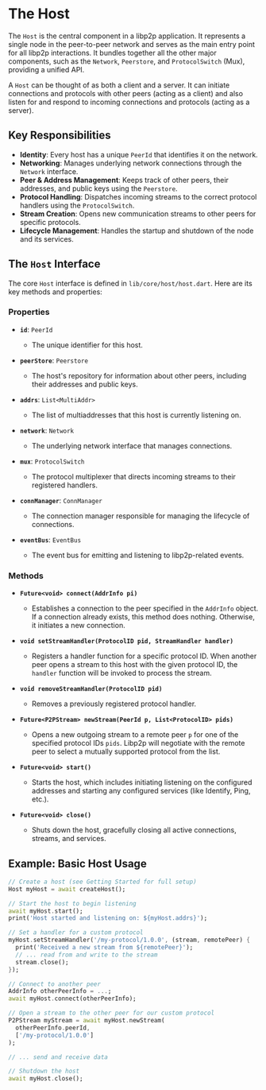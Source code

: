 # The Host

The `Host` is the central component in a libp2p application. It represents a single node in the peer-to-peer network and serves as the main entry point for all libp2p interactions. It bundles together all the other major components, such as the `Network`, `Peerstore`, and `ProtocolSwitch` (Mux), providing a unified API.

A `Host` can be thought of as both a client and a server. It can initiate connections and protocols with other peers (acting as a client) and also listen for and respond to incoming connections and protocols (acting as a server).

## Key Responsibilities

- **Identity**: Every host has a unique `PeerId` that identifies it on the network.
- **Networking**: Manages underlying network connections through the `Network` interface.
- **Peer & Address Management**: Keeps track of other peers, their addresses, and public keys using the `Peerstore`.
- **Protocol Handling**: Dispatches incoming streams to the correct protocol handlers using the `ProtocolSwitch`.
- **Stream Creation**: Opens new communication streams to other peers for specific protocols.
- **Lifecycle Management**: Handles the startup and shutdown of the node and its services.

## The `Host` Interface

The core `Host` interface is defined in `lib/core/host/host.dart`. Here are its key methods and properties:

### Properties

- **`id`**: `PeerId`
  - The unique identifier for this host.

- **`peerStore`**: `Peerstore`
  - The host's repository for information about other peers, including their addresses and public keys.

- **`addrs`**: `List<MultiAddr>`
  - The list of multiaddresses that this host is currently listening on.

- **`network`**: `Network`
  - The underlying network interface that manages connections.

- **`mux`**: `ProtocolSwitch`
  - The protocol multiplexer that directs incoming streams to their registered handlers.

- **`connManager`**: `ConnManager`
  - The connection manager responsible for managing the lifecycle of connections.

- **`eventBus`**: `EventBus`
  - The event bus for emitting and listening to libp2p-related events.

### Methods

- **`Future<void> connect(AddrInfo pi)`**
  - Establishes a connection to the peer specified in the `AddrInfo` object. If a connection already exists, this method does nothing. Otherwise, it initiates a new connection.

- **`void setStreamHandler(ProtocolID pid, StreamHandler handler)`**
  - Registers a handler function for a specific protocol ID. When another peer opens a stream to this host with the given protocol ID, the `handler` function will be invoked to process the stream.

- **`void removeStreamHandler(ProtocolID pid)`**
  - Removes a previously registered protocol handler.

- **`Future<P2PStream> newStream(PeerId p, List<ProtocolID> pids)`**
  - Opens a new outgoing stream to a remote peer `p` for one of the specified protocol IDs `pids`. Libp2p will negotiate with the remote peer to select a mutually supported protocol from the list.

- **`Future<void> start()`**
  - Starts the host, which includes initiating listening on the configured addresses and starting any configured services (like Identify, Ping, etc.).

- **`Future<void> close()`**
  - Shuts down the host, gracefully closing all active connections, streams, and services.

## Example: Basic Host Usage

```dart
// Create a host (see Getting Started for full setup)
Host myHost = await createHost();

// Start the host to begin listening
await myHost.start();
print('Host started and listening on: ${myHost.addrs}');

// Set a handler for a custom protocol
myHost.setStreamHandler('/my-protocol/1.0.0', (stream, remotePeer) {
  print('Received a new stream from ${remotePeer}');
  // ... read from and write to the stream
  stream.close();
});

// Connect to another peer
AddrInfo otherPeerInfo = ...;
await myHost.connect(otherPeerInfo);

// Open a stream to the other peer for our custom protocol
P2PStream myStream = await myHost.newStream(
  otherPeerInfo.peerId,
  ['/my-protocol/1.0.0']
);

// ... send and receive data

// Shutdown the host
await myHost.close();
